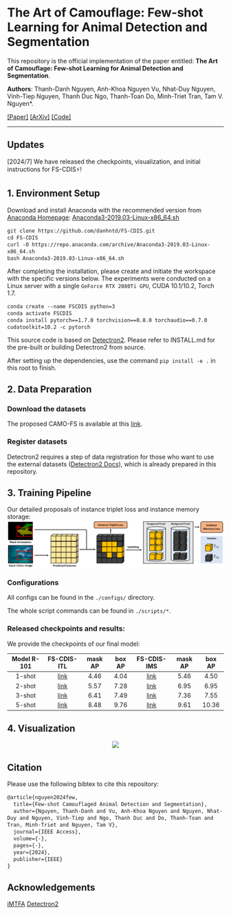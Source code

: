 # The Art of Camouflage: Few-shot Learning for Animal Detection and Segmentation

This repository is the official implementation of the paper entitled: **The Art of Camouflage: Few-shot Learning for Animal Detection and Segmentation**.

**Authors**: Thanh-Danh Nguyen, Anh-Khoa Nguyen Vu, Nhat-Duy Nguyen, Vinh-Tiep Nguyen, Thanh Duc Ngo, Thanh-Toan Do, Minh-Triet Tran, Tam V. Nguyen*.

[[Paper]](https://arxiv.org/abs/2304.07444) [[ArXiv]](https://arxiv.org/abs/2304.07444) [[Code]](https://github.com/danhntd/FS-CDIS)

---
## Updates
[2024/7] We have released the checkpoints, visualization, and initial instructions for FS-CDIS⚡!

## 1. Environment Setup
Download and install Anaconda with the recommended version from [Anaconda Homepage](https://www.anaconda.com/download): [Anaconda3-2019.03-Linux-x86_64.sh](https://repo.anaconda.com/archive/Anaconda3-2019.03-Linux-x86_64.sh) 
 
```
git clone https://github.com/danhntd/FS-CDIS.git
cd FS-CDIS
curl -O https://repo.anaconda.com/archive/Anaconda3-2019.03-Linux-x86_64.sh
bash Anaconda3-2019.03-Linux-x86_64.sh
```

After completing the installation, please create and initiate the workspace with the specific versions below. The experiments were conducted on a Linux server with a single `GeForce RTX 2080Ti GPU`, CUDA 10.1/10.2, Torch 1.7.

```
conda create --name FSCDIS python=3
conda activate FSCDIS
conda install pytorch==1.7.0 torchvision==0.8.0 torchaudio==0.7.0 cudatoolkit=10.2 -c pytorch
```

This source code is based on [Detectron2](https://github.com/facebookresearch/detectron2). Please refer to INSTALL.md for the pre-built or building Detectron2 from source.

After setting up the dependencies, use the command `pip install -e .` in this root to finish.

## 2. Data Preparation


### Download the datasets

The proposed CAMO-FS is available at this [link](https://www.kaggle.com/datasets/danhnt/camo-fs-dataset).

### Register datasets
Detectron2 requires a step of data registration for those who want to use the external datasets ([Detectron2 Docs](https://detectron2.readthedocs.io/en/latest/tutorials/datasets.html)), which is already prepared in this repository.





## 3. Training Pipeline
<!-- Our proposed FS-CDIS framework:
<img align="center" src="/visualization/framework.png"> -->

Our detailed proposals of instance triplet loss and instance memory storage:
<img align="center" src="/visualization/framework_fs-cdis-memo-redesign-ieee-access.png">




### Configurations

All configs can be found in the `./configs/` directory.

<!-- Initial parameters:
```

```

### Training

```

```
-->
<!-- ### Pre-defined variables
```
export CUDA_VISIBLE_DEVICES=0
export NGPUS=1

cfg_MODEL='
MODEL.ROI_HEADS.NUM_CLASSES 16
SOLVER.MAX_ITER 2000
'

MODEL_NAME='novel1_1shot'
OUTPUT_DIR=checkpoints/camo_mtfa_default/camo_model_${MODEL_NAME}_mask_rcnn_R_101_FPN_mtfa
config=configs/CAMO-shot_mtfa_default/mask_rcnn_R_101_FPN_ft_fsdet_cos_${MODEL_NAME}.yaml
WEIGHT=weights/mrcnn_r101_fpn_80cls.pkl
```

### Testing

```
python tools/run_train.py --num-gpus ${NGPUS} \
			   --dist-url auto \
			   --resume \
			   --config-file ${config} \
			   --opts MODEL.WEIGHTS ${WEIGHT} OUTPUT_DIR ${OUTPUT_DIR} ${cfg_MODEL} SOLVER.STEPS "(40000, 54000)"

```  -->

The whole script commands can be found in `./scripts/*`.


### Released checkpoints and results:

We provide the checkpoints of our final model:

<!-- | Model R-101 |   FS-CDIS-ITL   |   FS-CDIS-IMS    |
| ----------- |:---------------:|:----------------:|
|    1-shot   |[link](https://) | [link](https://) |
|    2-shot   |[link](https://) | [link](https://) |
|    3-shot   |[link](https://) | [link](https://) |
|    5-shot   |[link](https://) | [link](https://) | -->


| Model R-101 |   FS-CDIS-ITL    | mask AP  | box AP  |   FS-CDIS-IMS    | mask AP  | box AP  |
|:-----------:|:----------------:|:---:|:---:|:----------------:|:---:|:---:|
|   1-shot    | [link](https://uithcm-my.sharepoint.com/:u:/g/personal/danhnt_16_ms_uit_edu_vn/Eef2Z-cEJkBOj-iOn3Cj_1IBYES8HEznelUznSkBR0qJNw?e=M9KC0a) |4.46 |4.04 | [link](https://uithcm-my.sharepoint.com/:u:/g/personal/danhnt_16_ms_uit_edu_vn/EUTsy7lkCU5PlqO8jIhLNsUBbAg-lstj6LygKPGff82CmA?e=H55kwj) |5.46 |4.50 |
|   2-shot    | [link](https://uithcm-my.sharepoint.com/:u:/g/personal/danhnt_16_ms_uit_edu_vn/EUUPqoMv3CROhw3_X0171sQBos1ro9nGmsnWReMQEavoTA?e=EngAXx) |5.57 |7.28 | [link](https://uithcm-my.sharepoint.com/:u:/g/personal/danhnt_16_ms_uit_edu_vn/EdvySeWhDzZHss_AB9OiDGwBQAwu5576wIHb7fyBcCW2aA?e=D8w4ml) |6.95 |6.95 |
|   3-shot    | [link](https://uithcm-my.sharepoint.com/:u:/g/personal/danhnt_16_ms_uit_edu_vn/EeMmWhLwAyZMn0mA0QUPC2UB2ELHzRrAwmToiCKC0bIdmw?e=jqDjTJ) |6.41 |7.49 | [link](https://uithcm-my.sharepoint.com/:u:/g/personal/danhnt_16_ms_uit_edu_vn/ETNHaMzUjTdAkHPgOYTe8uEBZ9qsmKeXGcmXG6789R-oBA?e=NgUcEA) |7.36 |7.55 |
|   5-shot    | [link](https://uithcm-my.sharepoint.com/:u:/g/personal/danhnt_16_ms_uit_edu_vn/Ecs66hnQn5dBkgQVdjXUkMgBTM-MppZjLnhcScmO1uF4Pw?e=4T5uws) |8.48 |9.76 | [link](https://uithcm-my.sharepoint.com/:u:/g/personal/danhnt_16_ms_uit_edu_vn/EXfk8mPDjSREp4Q5LRb2Aw4B8lSlAfuHS3ym1cB-uRmbrw?e=U0Sb6x) |9.61 |10.36 |



## 4. Visualization

<p align="center">
  <img width="800" src="/visualization/visualization.png">
</p>

## Citation
Please use the following bibtex to cite this repository:
```
@article{nguyen2024few,
  title={Few-shot Camouflaged Animal Detection and Segmentation},
  author={Nguyen, Thanh-Danh and Vu, Anh-Khoa Nguyen and Nguyen, Nhat-Duy and Nguyen, Vinh-Tiep and Ngo, Thanh Duc and Do, Thanh-Toan and Tran, Minh-Triet and Nguyen, Tam V},
  journal={IEEE Access},
  volume={-},
  pages={-},
  year={2024},
  publisher={IEEE}
}
```

## Acknowledgements

[iMTFA](https://github.com/danganea/iMTFA) [Detectron2](https://github.com/facebookresearch/detectron2.git) 